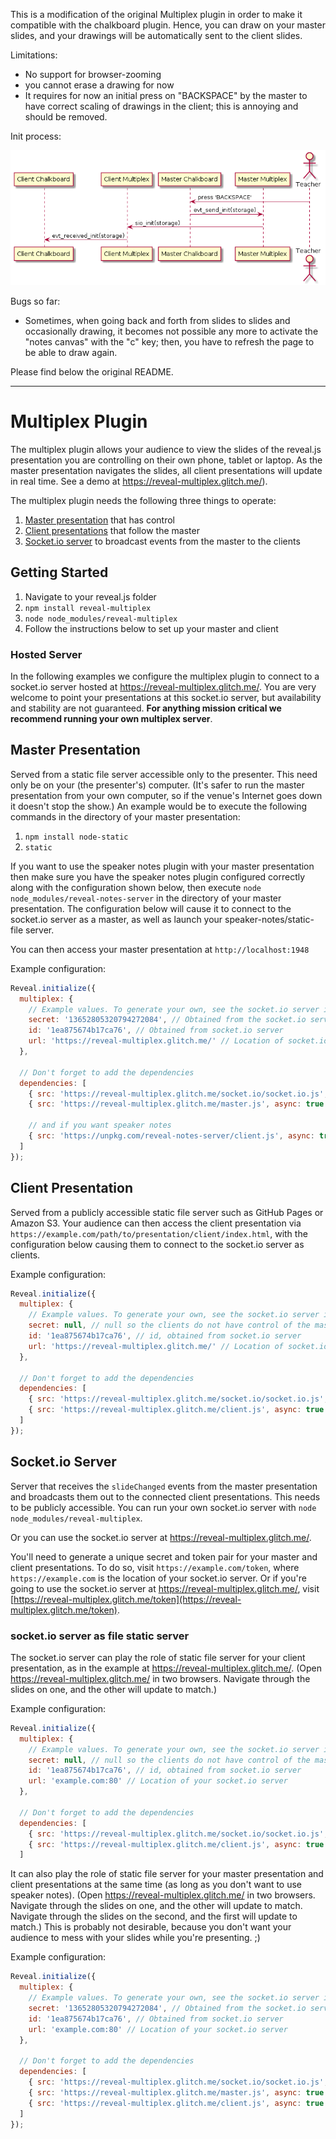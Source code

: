 
This is a modification of the original Multiplex plugin in order to make it
compatible with the chalkboard plugin.
Hence, you can draw on your master slides, and your drawings will be automatically
sent to the client slides.

Limitations:

- No support for browser-zooming
- you cannot erase a drawing for now
- It requires for now an initial press on "BACKSPACE" by the master to have correct scaling of drawings in the client; this is annoying and should be removed.

Init process:

![](https://github.com/cerisara/multiplex/blob/master/mplex.png)

Bugs so far:

- Sometimes, when going back and forth from slides to slides and occasionally drawing, it becomes not possible any more to activate the "notes canvas" with the "c" key; then, you have to refresh the page to be able to draw again.

Please find below the original README.

----------------

# Multiplex Plugin

The multiplex plugin allows your audience to view the slides of the reveal.js presentation you are controlling on their own phone, tablet or laptop. As the master presentation navigates the slides, all client presentations will update in real time. See a demo at <https://reveal-multiplex.glitch.me/>).

The multiplex plugin needs the following three things to operate:

1. [Master presentation](#master-presentation) that has control
2. [Client presentations](#client-presentation) that follow the master
3. [Socket.io server](#socketio-server) to broadcast events from the master to the clients

## Getting Started

1. Navigate to your reveal.js folder
1. `npm install reveal-multiplex`
1. `node node_modules/reveal-multiplex`
1. Follow the instructions below to set up your master and client

### Hosted Server

In the following examples we configure the multiplex plugin to connect to a socket.io server hosted at <https://reveal-multiplex.glitch.me/>. You are very welcome to point your presentations at this socket.io server, but availability and stability are not guaranteed. **For anything mission critical we recommend running your own multiplex server**.

## Master Presentation

Served from a static file server accessible only to the presenter. This need only be on your (the presenter's) computer. (It's safer to run the master presentation from your own computer, so if the venue's Internet goes down it doesn't stop the show.) An example would be to execute the following commands in the directory of your master presentation:

1. `npm install node-static`
2. `static`

If you want to use the speaker notes plugin with your master presentation then make sure you have the speaker notes plugin configured correctly along with the configuration shown below, then execute `node node_modules/reveal-notes-server` in the directory of your master presentation. The configuration below will cause it to connect to the socket.io server as a master, as well as launch your speaker-notes/static-file server.

You can then access your master presentation at `http://localhost:1948`

Example configuration:

```javascript
Reveal.initialize({
  multiplex: {
    // Example values. To generate your own, see the socket.io server instructions.
    secret: '13652805320794272084', // Obtained from the socket.io server. Gives this (the master) control of the presentation
    id: '1ea875674b17ca76', // Obtained from socket.io server
    url: 'https://reveal-multiplex.glitch.me/' // Location of socket.io server
  },

  // Don't forget to add the dependencies
  dependencies: [
    { src: 'https://reveal-multiplex.glitch.me/socket.io/socket.io.js', async: true },
    { src: 'https://reveal-multiplex.glitch.me/master.js', async: true },

    // and if you want speaker notes
    { src: 'https://unpkg.com/reveal-notes-server/client.js', async: true }
  ]
});
```

## Client Presentation

Served from a publicly accessible static file server such as GitHub Pages or Amazon S3. Your audience can then access the client presentation via `https://example.com/path/to/presentation/client/index.html`, with the configuration below causing them to connect to the socket.io server as clients.

Example configuration:

```javascript
Reveal.initialize({
  multiplex: {
    // Example values. To generate your own, see the socket.io server instructions.
    secret: null, // null so the clients do not have control of the master presentation
    id: '1ea875674b17ca76', // id, obtained from socket.io server
    url: 'https://reveal-multiplex.glitch.me/' // Location of socket.io server
  },

  // Don't forget to add the dependencies
  dependencies: [
    { src: 'https://reveal-multiplex.glitch.me/socket.io/socket.io.js', async: true },
    { src: 'https://reveal-multiplex.glitch.me/client.js', async: true }
  ]
});
```

## Socket.io Server

Server that receives the `slideChanged` events from the master presentation and broadcasts them out to the connected client presentations. This needs to be publicly accessible. You can run your own socket.io server with `node node_modules/reveal-multiplex`.

Or you can use the socket.io server at <https://reveal-multiplex.glitch.me/>.

You'll need to generate a unique secret and token pair for your master and client presentations. To do so, visit `https://example.com/token`, where `https://example.com` is the location of your socket.io server. Or if you're going to use the socket.io server at <https://reveal-multiplex.glitch.me/>, visit [https://reveal-multiplex.glitch.me/token](https://reveal-multiplex.glitch.me/token).

### socket.io server as file static server

The socket.io server can play the role of static file server for your client presentation, as in the example at <https://reveal-multiplex.glitch.me/>. (Open <https://reveal-multiplex.glitch.me/> in two browsers. Navigate through the slides on one, and the other will update to match.)

Example configuration:

```javascript
Reveal.initialize({
  multiplex: {
    // Example values. To generate your own, see the socket.io server instructions.
    secret: null, // null so the clients do not have control of the master presentation
    id: '1ea875674b17ca76', // id, obtained from socket.io server
    url: 'example.com:80' // Location of your socket.io server
  },

  // Don't forget to add the dependencies
  dependencies: [
    { src: 'https://reveal-multiplex.glitch.me/socket.io/socket.io.js', async: true },
    { src: 'https://reveal-multiplex.glitch.me/client.js', async: true }
  ]
```

It can also play the role of static file server for your master presentation and client presentations at the same time (as long as you don't want to use speaker notes). (Open <https://reveal-multiplex.glitch.me/> in two browsers. Navigate through the slides on one, and the other will update to match. Navigate through the slides on the second, and the first will update to match.) This is probably not desirable, because you don't want your audience to mess with your slides while you're presenting. ;)

Example configuration:

```javascript
Reveal.initialize({
  multiplex: {
    // Example values. To generate your own, see the socket.io server instructions.
    secret: '13652805320794272084', // Obtained from the socket.io server. Gives this (the master) control of the presentation
    id: '1ea875674b17ca76', // Obtained from socket.io server
    url: 'example.com:80' // Location of your socket.io server
  },

  // Don't forget to add the dependencies
  dependencies: [
    { src: 'https://reveal-multiplex.glitch.me/socket.io/socket.io.js', async: true },
    { src: 'https://reveal-multiplex.glitch.me/master.js', async: true },
    { src: 'https://reveal-multiplex.glitch.me/client.js', async: true }
  ]
});
```
